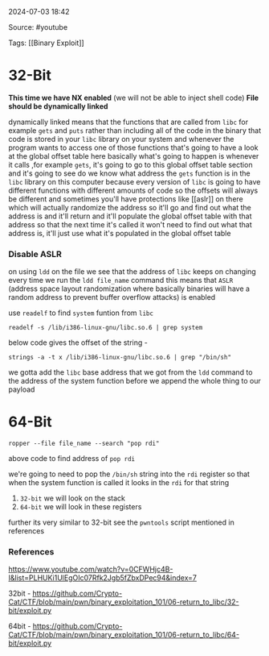 
2024-07-03 18:42

Source: #youtube 

Tags: [[Binary Exploit]]

# 32-Bit

**This time we have NX enabled** (we will not be able to inject shell code)
**File should be dynamically linked** 

dynamically linked means that the functions that are called from `libc` for example `gets` and `puts` rather than including all of the code in the binary that code is stored in your `libc` library on your system and whenever the program wants to access one of those functions that's going to have a look at the global offset table
here basically what's going to happen is whenever it calls ,for example `gets`, it's going to go to this global offset table section and it's going to see do we know what address the `gets` function is in the `libc` library on this computer because every version of `libc` is going to have different functions with different amounts of code so the offsets will always be different and sometimes you'll have protections like [[aslr]] on there which will actually randomize the address so it'll go and find out what the address is and it'll return and it'll populate the global offset table with that address so that the next time it's called it won't need to find out what that address is, it'll just use what it's populated in the global offset table
### Disable ASLR

on using `ldd` on the file we see that the address of `libc` keeps on changing every time we run the `ldd file_name` command this means that `ASLR` (address space layout randomization where basically binaries will have a random address to prevent buffer overflow attacks) is enabled

use `readelf` to find `system` funtion from `libc`
```
readelf -s /lib/i386-linux-gnu/libc.so.6 | grep system
```
below code gives the offset of the string - 
```
strings -a -t x /lib/i386-linux-gnu/libc.so.6 | grep "/bin/sh"
```
we gotta add the `libc` base address that we got from the `ldd` command to the address of the system function before we append the whole thing to our payload
# 64-Bit

```
ropper --file file_name --search "pop rdi"
```
above code to find address of `pop rdi`

we're going to need to pop the `/bin/sh` string into the `rdi` register so that when the system function is called it looks in the `rdi` for that string 
1. `32-bit` we will look on the stack 
2. `64-bit` we will look in these registers

further its very similar to 32-bit see the `pwntools` script mentioned in references 
### References

https://www.youtube.com/watch?v=0CFWHjc4B-I&list=PLHUKi1UlEgOIc07Rfk2Jgb5fZbxDPec94&index=7

32bit - https://github.com/Crypto-Cat/CTF/blob/main/pwn/binary_exploitation_101/06-return_to_libc/32-bit/exploit.py

64bit - https://github.com/Crypto-Cat/CTF/blob/main/pwn/binary_exploitation_101/06-return_to_libc/64-bit/exploit.py